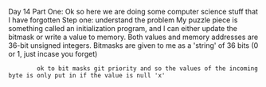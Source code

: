 Day 14
    Part One:
        Ok so here we are doing some computer science stuff that I have forgotten
        Step one: understand the problem
            My puzzle piece is something called an initialization program, and I can either update the bitmask or write a value to memory.
            Both values and memory addresses are 36-bit unsigned integers.
            Bitmasks are given to me as a 'string' of 36 bits (0 or 1, just incase you forget)

            ok to bit masks git priority and so the values of the incoming byte is only put in if the value is null 'x'